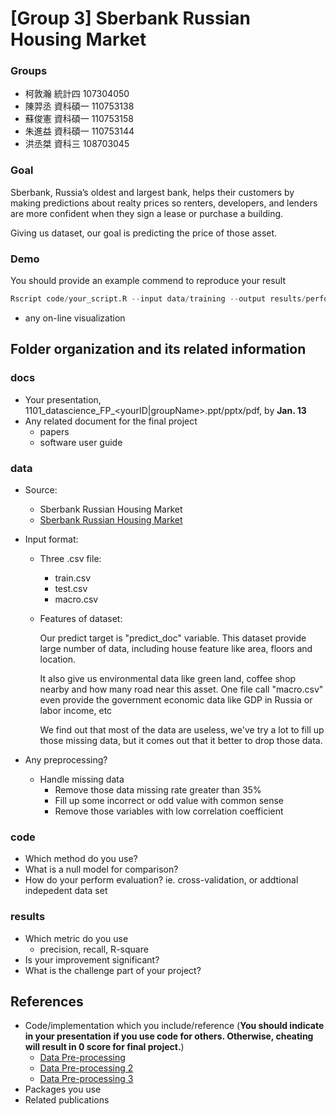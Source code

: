 # [Group 3] Sberbank Russian Housing Market

### Groups
* 柯敦瀚	統計四	107304050
* 陳羿丞	資科碩一	110753138
* 蘇俊憲	資科碩一	110753158
* 朱進益	資科碩一	110753144
* 洪丞桀	資科三	108703045


### Goal
Sberbank, Russia’s oldest and largest bank, helps their customers by making predictions about realty prices so renters, developers, and lenders are more confident when they sign a lease or purchase a building.

Giving us dataset, our goal is predicting the price of those asset.

### Demo 
You should provide an example commend to reproduce your result
```R
Rscript code/your_script.R --input data/training --output results/performance.tsv
```
* any on-line visualization

## Folder organization and its related information

### docs
* Your presentation, 1101_datascience_FP_<yourID|groupName>.ppt/pptx/pdf, by **Jan. 13**
* Any related document for the final project
  * papers
  * software user guide

### data

* Source:
    * Sberbank Russian Housing Market
    * [Sberbank Russian Housing Market](https://www.kaggle.com/c/sberbank-russian-housing-market)
* Input format:
    * Three .csv file:
        * train.csv
        * test.csv
        * macro.csv
    * Features of dataset:

        Our predict target is "predict_doc" variable.
    This dataset provide large number of data, including house feature like area, floors and location.
    
        It also give us environmental data like green land, coffee shop nearby and how many road near this asset.
    One file call "macro.csv" even provide the government economic data like GDP in Russia or labor income, etc
    
        We find out that most of the data are useless, we've try a lot to fill up those missing data, but it comes out that it better to drop those data. 
    
* Any preprocessing?
  * Handle missing data
      * Remove those data missing rate greater than 35%
      * Fill up some incorrect or odd value with common sense
      * Remove those variables with low correlation coefficient

### code

* Which method do you use?
* What is a null model for comparison?
* How do your perform evaluation? ie. cross-validation, or addtional indepedent data set

### results

* Which metric do you use 
  * precision, recall, R-square
* Is your improvement significant?
* What is the challenge part of your project?

## References
* Code/implementation which you include/reference (__You should indicate in your presentation if you use code for others. Otherwise, cheating will result in 0 score for final project.__)
    * [Data Pre-processing](https://www.kaggle.com/arathee2/creating-some-useful-additional-features)
    * [Data Pre-processing 2](https://www.kaggle.com/creatrol/basic-time-series-analysis-feature-selection)
    * [Data Pre-processing 3](https://www.kaggle.com/captcalculator/a-very-extensive-sberbank-exploratory-analysis)
* Packages you use
* Related publications
